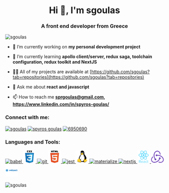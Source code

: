 <h1 align="center">Hi 👋, I'm sgoulas</h1>
<h3 align="center">A front end developer from Greece</h3>

<p align="left"> <img src="https://komarev.com/ghpvc/?username=sgoulas&label=Profile%20views&color=0e75b6&style=flat" alt="sgoulas" /> </p>

- 🔭 I’m currently working on **my personal development project**

- 🌱 I’m currently learning **apollo client/server, redux saga, toolchain configuration, redux toolkit and NextJS**

- 👨‍💻 All of my projects are available at [https://github.com/sgoulas?tab=repositories](https://github.com/sgoulas?tab=repositories)

- 💬 Ask me about **react and javascript**

- 📫 How to reach me **sprgoulas@gmail.com, https://www.linkedin.com/in/spyros-goulas/**

<h3 align="left">Connect with me:</h3>
<p align="left">
<a href="https://dev.to/sgoulas" target="blank"><img align="center" src="https://cdn.jsdelivr.net/npm/simple-icons@3.0.1/icons/dev-dot-to.svg" alt="sgoulas" height="30" width="40" /></a>
<a href="https://www.linkedin.com/in/spyros-goulas/" target="blank"><img align="center" src="https://raw.githubusercontent.com/rahuldkjain/github-profile-readme-generator/master/src/images/icons/Social/linked-in-alt.svg" alt="spyros goulas" height="30" width="40" /></a>
<a href="https://stackoverflow.com/users/6950690" target="blank"><img align="center" src="https://raw.githubusercontent.com/rahuldkjain/github-profile-readme-generator/master/src/images/icons/Social/stack-overflow.svg" alt="6950690" height="30" width="40" /></a>
</p>

<h3 align="left">Languages and Tools:</h3>
<p align="left"> <a href="https://babeljs.io/" target="_blank"> <img src="https://www.vectorlogo.zone/logos/babeljs/babeljs-icon.svg" alt="babel" width="40" height="40"/> </a> <a href="https://www.w3schools.com/css/" target="_blank"> <img src="https://raw.githubusercontent.com/devicons/devicon/master/icons/css3/css3-original-wordmark.svg" alt="css3" width="40" height="40"/> </a> <a href="https://git-scm.com/" target="_blank"> <img src="https://www.vectorlogo.zone/logos/git-scm/git-scm-icon.svg" alt="git" width="40" height="40"/> </a> <a href="https://www.w3.org/html/" target="_blank"> <img src="https://raw.githubusercontent.com/devicons/devicon/master/icons/html5/html5-original-wordmark.svg" alt="html5" width="40" height="40"/> </a> <a href="https://jestjs.io" target="_blank"> <img src="https://www.vectorlogo.zone/logos/jestjsio/jestjsio-icon.svg" alt="jest" width="40" height="40"/> </a> <a href="https://www.linux.org/" target="_blank"> <img src="https://raw.githubusercontent.com/devicons/devicon/master/icons/linux/linux-original.svg" alt="linux" width="40" height="40"/> </a> <a href="https://materializecss.com/" target="_blank"> <img src="https://raw.githubusercontent.com/prplx/svg-logos/5585531d45d294869c4eaab4d7cf2e9c167710a9/svg/materialize.svg" alt="materialize" width="40" height="40"/> </a> <a href="https://nextjs.org/" target="_blank"> <img src="https://cdn.worldvectorlogo.com/logos/nextjs-3.svg" alt="nextjs" width="40" height="40"/> </a> <a href="https://reactjs.org/" target="_blank"> <img src="https://raw.githubusercontent.com/devicons/devicon/master/icons/react/react-original-wordmark.svg" alt="react" width="40" height="40"/> </a> <a href="https://redux.js.org" target="_blank"> <img src="https://raw.githubusercontent.com/devicons/devicon/master/icons/redux/redux-original.svg" alt="redux" width="40" height="40"/> </a> <a href="https://webpack.js.org" target="_blank"> <img src="https://raw.githubusercontent.com/devicons/devicon/d00d0969292a6569d45b06d3f350f463a0107b0d/icons/webpack/webpack-original-wordmark.svg" alt="webpack" width="40" height="40"/> </a> </p>

<p><img align="center" src="https://github-readme-stats.vercel.app/api/top-langs?username=sgoulas&show_icons=true&locale=en&layout=compact" alt="sgoulas" /></p>
